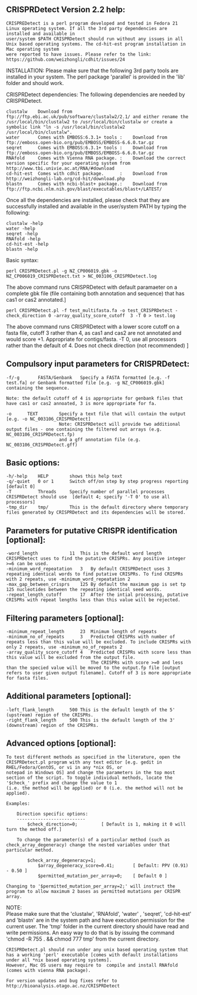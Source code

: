 CRISPRDetect Version 2.2 help:
---------------------
	CRISPREDetect is a perl program developed and tested in Fedora 21 Linux operating system. If all the 3rd party dependencies are installed and available in 
	user/system $PATH CRISPRDetect should run without any issues in all Unix based operating systems. The cd-hit-est program installation in Mac operating system 
	were reported to have issues. Please refer to the link: https://github.com/weizhongli/cdhit/issues/24   


INSTALLATION:
	Please make sure that the following 3rd party tools are installed in your system. The perl package 'parallel' is provided in the 'lib' folder and should work.
	


CRISPRDetect dependencies: 
The following dependencies are needed by CRISPRDetect. 

	clustalw 	Download from ftp://ftp.ebi.ac.uk/pub/software/clustalw2/2.1/ and either rename the /usr/local/bin/clustalw2 to /usr/local/bin/clustalw or create a symbolic link "ln -s /usr/local/bin/clustalw2 /usr/local/bin/clustalw".	
	water 		Comes with EMBOSS:6.3.1+ tools : 	Download from ftp://emboss.open-bio.org/pub/EMBOSS/EMBOSS-6.6.0.tar.gz
	seqret 		Comes with EMBOSS:6.3.1+ tools : 	Download from ftp://emboss.open-bio.org/pub/EMBOSS/EMBOSS-6.6.0.tar.gz
	RNAfold 	Comes with Vienna RNA package. :	Download the correct version specific for your operating system from http://www.tbi.univie.ac.at/RNA/#download
	cd-hit-est 	Comes with cdhit package. 	   :	Download from http://weizhongli-lab.org/cd-hit/download.php  	
	blastn 		Comes with ncbi-blast+ package.:	Download from ftp://ftp.ncbi.nlm.nih.gov/blast/executables/blast+/LATEST/


Once all the dependencies are installed, please check that they are successfully installed and available in the user/system PATH by typing the following:

	clustalw -help
	water -help
	seqret -help
	RNAfold -help
	cd-hit-est -help
	blastn -help


Basic syntax:	

	perl CRISPRDetect.pl -g NZ_CP006019.gbk -o NZ_CP006019_CRISPRDetect.txt > NC_003106_CRISPRDetect.log

The above command runs CRISPRDetect with default paramaeter on a complete gbk file (file containing both annotation and sequence) that has cas1 or cas2 annotated.]
	
	perl CRISPRDetect.pl -f test_multifasta.fa -o test_CRISPRDetect -check_direction 0 -array_quality_score_cutoff  3 -T 0 > test.log
        
The above command runs CRISPRDetect with a lower score cutoff on a fasta file, cutoff 3 rather than 4, as cas1 and cas2 are not annotated and would score +1. Appropriate for contigs/fasta. -T 0, use all processors rather than the default of 4. Does not check direction (not recommended) ]
	




Compulsory input parameters for CRISPRDetect:
---------------------
 
	-f/-g		FASTA/Genbank	Specify a FASTA formatted [e.g. -f test.fa] or Genbank formatted file [e.g. -g NZ_CP006019.gbk] containing the sequence. 		
	
	Note: the default cutoff of 4 is appropriate for genbank files that have cas1 or cas2 annoated, 3 is more appropriate for fa.
	
	-o		TEXT		Specify a text file that will contain the output [e.g. -o NC_003106_CRISPRDetect] 			
						Note: CRISPRDetect will provide two additional output files - one containing the filtered out arrays (e.g. NC_003106_CRISPRDetect.fp) 
						and a gff annotation file (e.g. NC_003106_CRISPRDetect.gff)
						
Basic options:
-------------						
	-h/-help	HELP		shows this help text
	-q/-quiet	0 or 1		Switch off/on step by step progress reporting [default 0]	
	-T			Threads		Specify number of parallel processes CRISPRDetect should use  [default 4; specify '-T 0' to use all processors]		
	-tmp_dir	tmp/		This is the default directory where temporary files generated by CRISPRDetect and its dependencies will be stored.	


Parameters for putative CRISPR identification [optional]:
--------------------------------------------------------	
	-word_length			11	This is the default word length CRISPRDetect uses to find the putative CRISPRs. Any positive integer >=6 can be used.
	-minimum_word_repeatation	3	By default CRISPRDetect uses 3 repeating identical words to find putative CRISPRs. To find CRISPRs with 2 repeats, use -minimum_word_repeatation 2	
	-max_gap_between_crisprs	125	By default the maximum gap is set tp 125 nucleotides between the repeating identical seed words.
	-repeat_length_cutoff		17	After the intial processing, putative CRISPRs with repeat lengths less than this value will be rejected.


Filtering parameters [optional]:
-------------------------------	
	-minimum_repeat_length		23	Minimum length of repeats 
	-minimum_no_of_repeats		3	Predicted CRISPRs with number of repeats less than this value will be excluded. To include CRISPRs with only 2 repeats, use -minimum_no_of_repeats 2
	-array_quality_score_cutoff	4	Predicted CRISPRs with score less than this value will be excluded from the output file. 
									The CRISPRs with score >=0 and less than the specied value will be moved to the output.fp file [output refers to user given output filename]. Cutoff of 3 is more appropriate for fasta files.
						

Additional parameters [optional]:
--------------------------------
	-left_flank_length		500	This is the default length of the 5' (upstream) region of the CRISPRs.
	-right_flank_length		500	This is the default length of the 3' (downstream) region of the CRISPRs.		
	


Advanced options [optional]:
---------------------------	
	 
	To test different methods as specified in the literature, open the CRISPRDetect.pl program with any text editor [e.g. gedit in RHEL/Fedora/CentOS, or vi in any *nix OS, or 
	notepad in Windows OS] and change the parameters in the top most section of the script. To toggle individual methods, locate the '$check_' prefix and change the value to 1 
	(i.e. the method will be applied) or 0 (i.e. the method will not be applied). 
	
	Examples:
		
		Direction specific options:
		--------------------------
			$check_direction=0;			[ Default is 1, making it 0 will turn the method off.] 
				
		To change the parameter(s) of a particular method (such as check_array_degeneracy) change the nested variables under that particular method.
		
			$check_array_degeneracy=1;	 
				$array_degeneracy_score=0.41; 		[ Default: PPV (0.91) - 0.50 ]
				$permitted_mutation_per_array=0; 	[ Default 0 ]
	
	Changing to '$permitted_mutation_per_array=2;' will instruct the program to allow maximum 2 bases as permitted mutations per CRISPR array.




NOTE:   
	Please make sure that the 'clustalw', 'RNAfold', 'water' , 'seqret', 'cd-hit-est' and 'blastn' are in the system path and have execution permission for the current user. The 'tmp'
	folder in the current directory should have read and write permissions. An easy way to do that is by issuing the command 'chmod -R 755 . && chmod 777 tmp' from the current directory.

	CRISPRDetect.pl should run under any unix based operating system that has a working 'perl' executable [comes with default installations under all *nix based operating systems]. 
	However, Mac OS users may require to  compile and install RNAfold (comes with vienna RNA package).
           
	For version updates and bug fixes refer to http://bioanalysis.otago.ac.nz/CRISPRDetect  

 	
